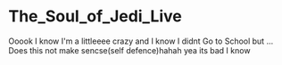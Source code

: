 # The_Soul_of_Jedi_Live
Ooook I know I'm a littleeee crazy and I know I didnt Go to School but ... Does this not make sencse(self defence)hahah yea its bad I know 

